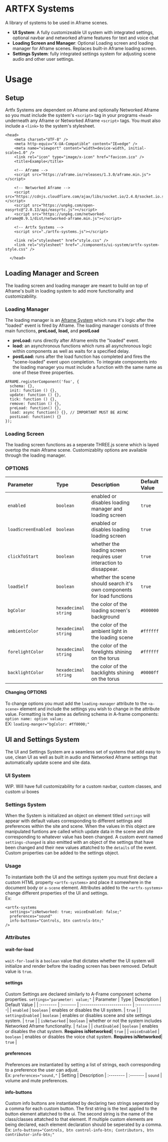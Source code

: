 
# ARTFX Systems
A library of systems to be used in Aframe scenes.
- **UI System**: A fully customizeable UI system with integrated settings, optional navbar and networked aframe features for text and voice chat
- **Loading Screen and Manager**: Optional Loading screen and loading manager for Aframe scenes. Replaces built-in Aframe loading screen.
- **Settings System**: fully integrated settings system for adjusting scene audio and other user settings.
# Usage
## Setup
Artfx Systems are dependent on Aframe and optionally Networked Aframe so you must include the system's `<script>` tag in your 
programs `<head>` underneath any Aframe or Networked Aframe `<script>` tags. You must also include a `<link>` to the system's stylesheet. 
```
<head>
    <meta charset="UTF-8" />
    <meta http-equiv="X-UA-Compatible" content="IE=edge" />
    <meta name="viewport" content="width=device-width, initial-scale=1.0" />
    <link rel="icon" type="image/x-icon" href="favicon.ico" />
    <title>Example</title>

    <!-- Aframe -->
    <script src="https://aframe.io/releases/1.3.0/aframe.min.js"></script>

    <!-- Networked Aframe -->
    <script src="https://cdnjs.cloudflare.com/ajax/libs/socket.io/2.4.0/socket.io.slim.js"></script>
    <script src="https://unpkg.com/open-easyrtc@^2.0.13/api/easyrtc.js"></script>
    <script src="https://unpkg.com/networked-aframe@0.9.1/dist/networked-aframe.min.js"></script>

    <!-- Artfx Systems -->
    <script src="./artfx-systems.js"></script>

    <link rel="stylesheet" href="style.css" />
    <link rel="stylesheet" href="./components/ui-system/artfx-system-style.css" />

  </head>
```
## Loading Manager and Screen
The loading screen and loading manager are meant to build on top of Aframe's built in loading system to add more functionality and customizability.

### Loading Manager
The loading manager is an [Aframe System](https://aframe.io/docs/1.3.0/core/systems.html) which runs it's logic after the "loaded" event is fired by Aframe.
The loading manager consists of three main functions, **preLoad,** **load,** and **postLoad**
- **preLoad:** runs directly after Aframe emits the "loaded" event.
- **load:** an asynchronous functions which runs all asynchronous logic within components as well as waits for a specified delay.
- **postLoad:** runs after the load function has completed and fires the "scene-loaded" event upon completion.
To integrate components into the loading manager you must include a function with the same name as one of these three properties.
```
AFRAME.registerComponent('foo', {
  schema: {},
  init: function () {},
  update: function () {},
  tick: function () {},
  remove: function () {},
  preLoad: function() {},
  load: async function() {}, // IMPORTANT MUST BE ASYNC
  postLoad: function() {}
});
```
### Loading Screen
The loading screen functions as a seperate THREE.js scene which is layed overtop the main Aframe scene. Customizablity options are available through
the loading manager.

### OPTIONS 
| Parameter | Type     | Description                | Default Value |
| :-------- | :------- | :------------------------- | :-------------|
| `enabled` | `boolean` | enabled or disables loading manager and loading screen | `true` |
| `loadScreenEnabled` | `boolean` | enabled or disables loading loading screen | `true` |
| `clickToStart` | `boolean` | whether the loading screen requires user interaction to dissappear. | `true` |
| `loadSelf` | `boolean` | whether the scene should search it's own components for load functions | `true` |
| `bgColor` | `hexadecimal string` | the color of the loading screen's background | `#000000` |
| `ambientColor` | `hexadecimal string` | the color of the ambient light in the loading scene | `#ffffff` |
| `forelightColor` | `hexadecimal string` | the color of the forelights shining on the torus | `#ffffff` |
| `backlightColor` | `hexadecimal string` | the color of the backlights shining on the torus | `#0000ff` |

#### Changing OPTIONS
To change options you must add the `loading-manager` attribute to the `<a-scene>` element and include the settings you wish to  change in the attribute
value. Formatting is the same as defining schema in A-frame components: `option name: option value;`  
EX: `loading-manger="bgColor: #ff0000;"`
## UI and Settings System
The UI and Settings System are a seamless set of systems that add easy to use, clean UI as well as built in audio and Networked Aframe settings
that automatically update scene and site data.

### UI System
WIP. Will have full customizability for a custom navbar, custom classes, and custom ui boxes

### Settings System
When the System is initialized an object on element titled `settings` will appear with default values corresponding to different
settings and preferences within the site and scene. When the values in this object are manipulated funtions are called which update
data in the scene and site corresponding to whatever value has been changed. A custom event named `settings-changed` is also emitted
with an object of the settings that have been changed and their new values attatched to the `details` of the event. Custom properties
can be added to the settings object.

### Usage
To instantiate both the UI and the settings system you must first declare a custom HTML property `<artfx-systems>` and place it somewhere in the 
document body or `a-scene` element. Attributes added to the `<artfx-systems>` change different properties of the UI and settings.  
Ex:  
```
<artfx-systems 
  settings="isNetworked: true; voiceEnabled: false;" 
  preferences="sound" 
  info-buttons="Controls, btn controls-btn;" 
/>
```

### Attributes
#### **wait-for-load**  
`wait-for-load` is a `boolean` value that dictates whether the UI system will initialize and render before the 
loading screen has been removed. Default value is `true`.  
#### **settings**  
Custom Settings are declared similarly to A-Frame component scheme properties. `settings="parameter: value;"`
| Parameter | Type     | Description                | Default Value |
| :-------- | :------- | :------------------------- | :-------------|
| `enabled` | `boolean` | enables or disables the UI system. | `true` |
| `settingsEnabled` | `boolean` | enables or disables scene and site settings system. | `true` |
| `isNetworked` | `boolean` | whether or not the system includes Networked Aframe functionality. | `false` |
| `chatEnabled` | `boolean` | enables or disables the chat system. **Requires isNetworked**| `true` |
| `voiceEnabled` | `boolean` | enables or disables the voice chat system. **Requires isNetworked**| `true` |

#### **preferences**
Preferences are instantiated by setting a list of strings, each corresponding to a preference the user can adjust.  
Ex: `preferences="sound,"`
| Setting | Description
| :-------- | :------- 
| `sound` | volume and mute preferences.

#### **info-buttons**
Custom info buttons are instantiated by declaring two strings seperated by a comma for each custom button. The first string is the 
text applied to the button element attatched to the ui. The second string is the name of the class/classes attatched to that element. 
If multiple custom elements are being declared, each element declaration should be seperated by a comma.
Ex: `info-buttons="Controls, btn control-info-btn; Contributors, btn contributor-info-btn;"`